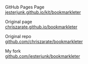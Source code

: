 GitHub Pages Page<br>[jesterjunk.github.io/kit/bookmarkleter](https://jesterjunk.github.io/kit/bookmarkleter "https://jesterjunk.github.io/kit/bookmarkleter")

Original page<br>[chriszarate.github.io/bookmarkleter](https://chriszarate.github.io/bookmarkleter/ "https://chriszarate.github.io/bookmarkleter/")

Original repo<br>[github.com/chriszarate/bookmarkleter](https://github.com/chriszarate/bookmarkleter "https://github.com/chriszarate/bookmarkleter")

My fork<br>[github.com/jesterjunk/bookmarkleter](https://github.com/jesterjunk/bookmarkleter "https://github.com/jesterjunk/bookmarkleter")
